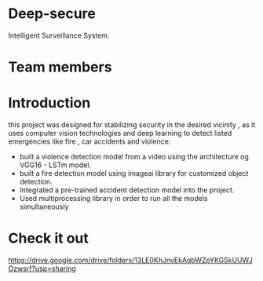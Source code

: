 # Deep-secure
Intelligent Surveillance System.

# Team members 
 
# Introduction 
this project was designed for stabilizing security in the desired vicinity , as it uses computer vision technologies and deep learning to detect listed emergencies like fire , car accidents and violence.  
- built a violence  detection model from a video using the architecture og VGG16 - LSTm model.  
- built a fire detection model using imageai library for customized object detection. 
- Integrated a pre-trained accident detection model into the project.   
- Used multiprocessing library in order to run all the models simultaneously 

# Check it out 
https://drive.google.com/drive/folders/13LE0KhJnvEkAqbWZpYKGSkUUWJOzwsrf?usp=sharing
